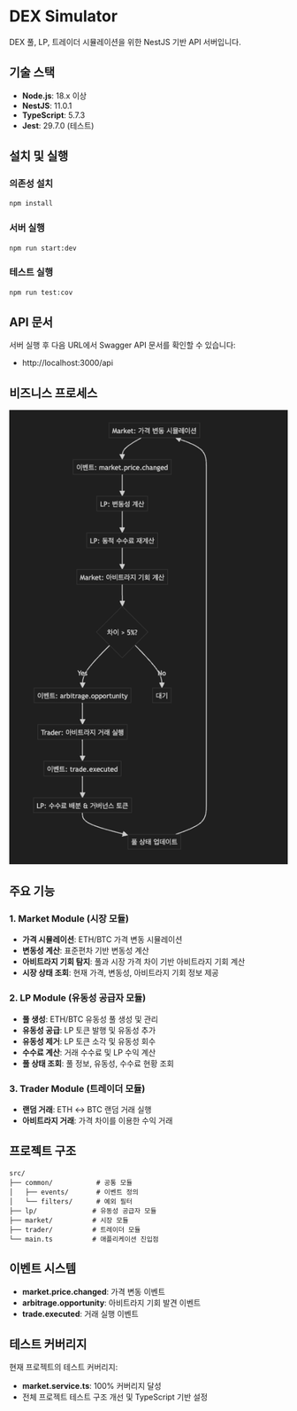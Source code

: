 # DEX Simulator

DEX 풀, LP, 트레이더 시뮬레이션을 위한 NestJS 기반 API 서버입니다.

## 기술 스택

- **Node.js**: 18.x 이상
- **NestJS**: 11.0.1
- **TypeScript**: 5.7.3
- **Jest**: 29.7.0 (테스트)

## 설치 및 실행

### 의존성 설치

```bash
npm install
```

### 서버 실행

```bash
npm run start:dev
```

### 테스트 실행

```bash
npm run test:cov
```

## API 문서

서버 실행 후 다음 URL에서 Swagger API 문서를 확인할 수 있습니다:

- http://localhost:3000/api

## 비즈니스 프로세스

![DEX Simulator Business Process](asset/process.png)

## 주요 기능

### 1. Market Module (시장 모듈)

- **가격 시뮬레이션**: ETH/BTC 가격 변동 시뮬레이션
- **변동성 계산**: 표준편차 기반 변동성 계산
- **아비트라지 기회 탐지**: 풀과 시장 가격 차이 기반 아비트라지 기회 계산
- **시장 상태 조회**: 현재 가격, 변동성, 아비트라지 기회 정보 제공

### 2. LP Module (유동성 공급자 모듈)

- **풀 생성**: ETH/BTC 유동성 풀 생성 및 관리
- **유동성 공급**: LP 토큰 발행 및 유동성 추가
- **유동성 제거**: LP 토큰 소각 및 유동성 회수
- **수수료 계산**: 거래 수수료 및 LP 수익 계산
- **풀 상태 조회**: 풀 정보, 유동성, 수수료 현황 조회

### 3. Trader Module (트레이더 모듈)

- **랜덤 거래**: ETH ↔ BTC 랜덤 거래 실행
- **아비트라지 거래**: 가격 차이를 이용한 수익 거래

## 프로젝트 구조

```
src/
├── common/           # 공통 모듈
│   ├── events/       # 이벤트 정의
│   └── filters/      # 예외 필터
├── lp/              # 유동성 공급자 모듈
├── market/          # 시장 모듈
├── trader/          # 트레이더 모듈
└── main.ts          # 애플리케이션 진입점
```

## 이벤트 시스템

- **market.price.changed**: 가격 변동 이벤트
- **arbitrage.opportunity**: 아비트라지 기회 발견 이벤트
- **trade.executed**: 거래 실행 이벤트

## 테스트 커버리지

현재 프로젝트의 테스트 커버리지:

- **market.service.ts**: 100% 커버리지 달성
- 전체 프로젝트 테스트 구조 개선 및 TypeScript 기반 설정
